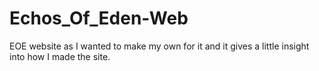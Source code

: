 # Echos_Of_Eden-Web
EOE website as I wanted to make my own for it and it gives a little insight into how I made the site.
